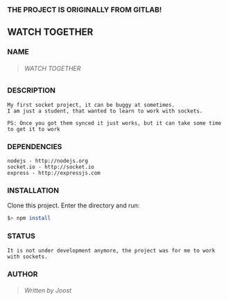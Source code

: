 ### THE PROJECT IS ORIGINALLY FROM GITLAB!
## WATCH TOGETHER

### NAME
> ###### WATCH TOGETHER
	
### DESCRIPTION

	My first socket project, it can be buggy at sometimes.
    I am just a student, that wanted to learn to work with sockets.

    PS: Once you got them synced it just works, but it can take some time to get it to work

### DEPENDENCIES

	nodejs - http://nodejs.org
	socket.io - http://socket.io
	express - http://expressjs.com

### INSTALLATION

Clone this project. Enter the directory and run:

```bash
$> npm install
```

	
### STATUS
    It is not under development anymore, the project was for me to work with sockets.


### AUTHOR
> ###### Written by Joost